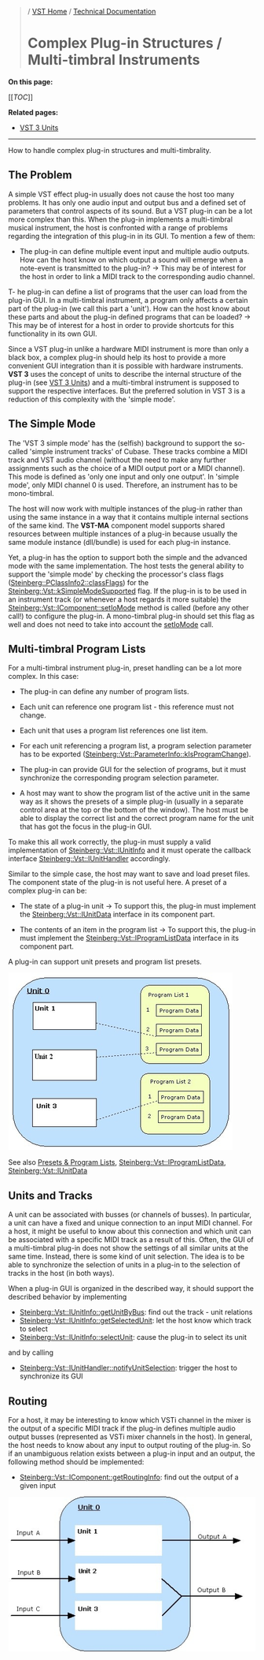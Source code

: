 >/ [VST Home](../../Index.md) / [Technical Documentation](../Index.md)
>
># Complex Plug-in Structures / Multi-timbral Instruments

**On this page:**

[[_TOC_]]

**Related pages:**

- [VST 3 Units](../VST+3+Units/Index.md)

---

How to handle complex plug-in structures and multi-timbrality.

## The Problem

A simple VST effect plug-in usually does not cause the host too many problems. It has only one audio input and output bus and a defined set of parameters that control aspects of its sound. But a VST plug-in can be a lot more complex than this. When the plug-in implements a multi-timbral musical instrument, the host is confronted with a range of problems regarding the integration of this plug-in in its GUI. To mention a few of them:

- The plug-in can define multiple event input and multiple audio outputs. How can the host know on which output a sound will emerge when a note-event is transmitted to the plug-in?
-> This may be of interest for the host in order to link a MIDI track to the corresponding audio channel.

T- he plug-in can define a list of programs that the user can load from the plug-in GUI. In a multi-timbral instrument, a program only affects a certain part of the plug-in (we call this part a 'unit'). How can the host know about these parts and about the plug-in defined programs that can be loaded?
-> This may be of interest for a host in order to provide shortcuts for this functionality in its own GUI.

Since a VST plug-in unlike a hardware MIDI instrument is more than only a black box, a complex plug-in should help its host to provide a more convenient GUI integration than it is possible with hardware instruments. **VST 3** uses the concept of units to describe the internal structure of the plug-in (see [VST 3 Units](../VST+3+Units/Index.md)) and a multi-timbral instrument is supposed to support the respective interfaces. But the preferred solution in VST 3 is a reduction of this complexity with the 'simple mode'.

## The Simple Mode

The 'VST 3 simple mode' has the (selfish) background to support the so-called 'simple instrument tracks' of Cubase. These tracks combine a MIDI track and VST audio channel (without the need to make any further assignments such as the choice of a MIDI output port or a MIDI channel). This mode is defined as 'only one input and only one output'. In 'simple mode', only MIDI channel 0 is used. Therefore, an instrument has to be mono-timbral.

The host will now work with multiple instances of the plug-in rather than using the same instance in a way that it contains multiple internal sections of the same kind. The **VST-MA** component model supports shared resources between multiple instances of a plug-in because usually the same module instance (dll/bundle) is used for each plug-in instance.

Yet, a plug-in has the option to support both the simple and the advanced mode with the same implementation. The host tests the general ability to support the 'simple mode' by checking the processor's class flags ([Steinberg::PClassInfo2::classFlags](https://steinbergmedia.github.io/vst3_doc/base/structSteinberg_1_1PClassInfo2.html#ab5ab9135185421caad5ad8ae1d758409)) for the [Steinberg::Vst::kSimpleModeSupported](https://steinbergmedia.github.io/vst3_doc/vstinterfaces/namespaceSteinberg_1_1Vst.html#a626a070dcd2e025250f41b9c3f9817cdabc2edc9bb281cebe9cc6dc00a7cac0ea) flag. If the plug-in is to be used in an instrument track (or whenever a host regards it more suitable) the [Steinberg::Vst::IComponent::setIoMode](https://steinbergmedia.github.io/vst3_doc/vstinterfaces/classSteinberg_1_1Vst_1_1IComponent.html#a4618e7358890d549f990010bea4a4137) method is called (before any other call!) to configure the plug-in. A mono-timbral plug-in should set this flag as well and does not need to take into account the [setIoMode](https://steinbergmedia.github.io/vst3_doc/vstinterfaces/classSteinberg_1_1Vst_1_1IComponent.html#a4618e7358890d549f990010bea4a4137) call.

## Multi-timbral Program Lists

For a multi-timbral instrument plug-in, preset handling can be a lot more complex. In this case:

- The plug-in can define any number of program lists.

- Each unit can reference one program list - this reference must not change.

- Each unit that uses a program list references one list item.

- For each unit referencing a program list, a program selection parameter has to be exported ([Steinberg::Vst::ParameterInfo::kIsProgramChange](https://steinbergmedia.github.io/vst3_doc/vstinterfaces/structSteinberg_1_1Vst_1_1ParameterInfo.html#ae3a5143ca8d0e271dbc259645a4ae645a517665185bca1f4f3d77ce0a6468b8e3)).

- The plug-in can provide GUI for the selection of programs, but it must synchronize the corresponding program selection parameter.

- A host may want to show the program list of the active unit in the same way as it shows the presets of a simple plug-in (usually in a separate control area at the top or the bottom of the window). The host must be able to display the correct list and the correct program name for the unit that has got the focus in the plug-in GUI.

To make this all work correctly, the plug-in must supply a valid implementation of [Steinberg::Vst::IUnitInfo](https://steinbergmedia.github.io/vst3_doc/vstinterfaces/classSteinberg_1_1Vst_1_1IUnitInfo.html) and it must operate the callback interface [Steinberg::Vst::IUnitHandler](https://steinbergmedia.github.io/vst3_doc/vstinterfaces/classSteinberg_1_1Vst_1_1IUnitHandler.html) accordingly.

Similar to the simple case, the host may want to save and load preset files. The component state of the plug-in is not useful here. A preset of a complex plug-in can be:

- The state of a plug-in unit
-> To support this, the plug-in must implement the [Steinberg::Vst::IUnitData](https://steinbergmedia.github.io/vst3_doc/vstinterfaces/classSteinberg_1_1Vst_1_1IUnitData.html) interface in its component part.

- The contents of an item in the program list
-> To support this, the plug-in must implement the [Steinberg::Vst::IProgramListData](https://steinbergmedia.github.io/vst3_doc/vstinterfaces/classSteinberg_1_1Vst_1_1IUnitData.html) interface in its component part.

A plug-in can support unit presets and program list presets.

![tech_doc_19](../../../resources/tech_doc_19.jpg)

See also [Presets & Program Lists](../Presets+Program+Lists/Index.md), [Steinberg::Vst::IProgramListData](https://steinbergmedia.github.io/vst3_doc/vstinterfaces/classSteinberg_1_1Vst_1_1IUnitData.html), [Steinberg::Vst::IUnitData](https://steinbergmedia.github.io/vst3_doc/vstinterfaces/classSteinberg_1_1Vst_1_1IUnitData.html)

## Units and Tracks

A unit can be associated with busses (or channels of busses). In particular, a unit can have a fixed and unique connection to an input MIDI channel. For a host, it might be useful to know about this connection and which unit can be associated with a specific MIDI track as a result of this. Often, the GUI of a multi-timbral plug-in does not show the settings of all similar units at the same time. Instead, there is some kind of unit selection. The idea is to be able to synchronize the selection of units in a plug-in to the selection of tracks in the host (in both ways).

When a plug-in GUI is organized in the described way, it should support the described behavior by implementing

- [Steinberg::Vst::IUnitInfo::getUnitByBus](https://steinbergmedia.github.io/vst3_doc/vstinterfaces/classSteinberg_1_1Vst_1_1IUnitInfo.html#a718fa905d04d7d559bc89c7ca761413b): find out the track - unit relations
- [Steinberg::Vst::IUnitInfo::getSelectedUnit](https://steinbergmedia.github.io/vst3_doc/vstinterfaces/classSteinberg_1_1Vst_1_1IUnitInfo.html#a6f1b43425ba894764f35b7d492e81c53): let the host know which track to select
- [Steinberg::Vst::IUnitInfo::selectUnit](https://steinbergmedia.github.io/vst3_doc/vstinterfaces/classSteinberg_1_1Vst_1_1IUnitInfo.html#a2504c2bb3c57742102577f34cb58e257): cause the plug-in to select its unit

and by calling

- [Steinberg::Vst::IUnitHandler::notifyUnitSelection](https://steinbergmedia.github.io/vst3_doc/vstinterfaces/classSteinberg_1_1Vst_1_1IUnitHandler.html#ab05a9a8dcca888caeabdb8ed74766bc6): trigger the host to synchronize its GUI

## Routing

For a host, it may be interesting to know which VSTi channel in the mixer is the output of a specific MIDI track if the plug-in defines multiple audio output busses (represented as VSTi mixer channels in the host).
In general, the host needs to know about any input to output routing of the plug-in. So if an unambiguous relation exists between a plug-in input and an output, the following method should be implemented:

- [Steinberg::Vst::IComponent::getRoutingInfo](https://steinbergmedia.github.io/vst3_doc/vstinterfaces/classSteinberg_1_1Vst_1_1IComponent.html#aa0ffeccad3c44364a199ce56365a4c12): find out the output of a given input

![tech_doc_20](../../../resources/tech_doc_20.jpg)